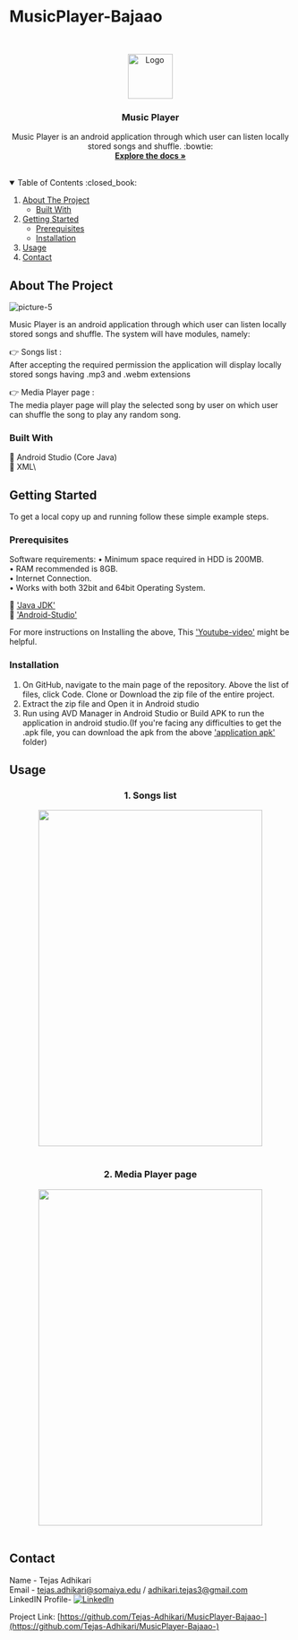 # MusicPlayer-Bajaao

<!-- PROJECT LOGO -->
<br />
<p align="center">
    <img src="images/logo.png" alt="Logo" width="80" height="80">
  </a>

  <h3 align="center">Music Player</h3>

  <p align="center">
    Music Player is an android application through which user can listen locally stored songs and shuffle. :bowtie:
    <br />
    <a href="https://developer.android.com/reference/android/media/MediaPlayer?authuser=1"><strong>Explore the docs »</strong></a>
    <br />
    <br />
  </p>
</p>

<!-- TABLE OF CONTENTS -->
<details open="open">
  <summary>Table of Contents :closed_book:</summary>
  <ol>
    <li>
      <a href="#about-the-project">About The Project</a>
      <ul>
        <li><a href="#built-with">Built With</a></li>
      </ul>
    </li>
    <li>
      <a href="#getting-started">Getting Started</a>
      <ul>
        <li><a href="#prerequisites">Prerequisites</a></li>
        <li><a href="#installation">Installation</a></li>
      </ul>
    </li>
    <li><a href="#usage">Usage</a></li>
    <li><a href="#contact">Contact</a></li>
  </ol>
</details>

<!-- ABOUT THE PROJECT -->

## About The Project

![picture-5](https://user-images.githubusercontent.com/80888228/113479944-646d3b80-94af-11eb-99cd-2ad0a3257176.PNG)

Music Player is an android application through which user can listen locally stored songs and shuffle. The system will have modules, namely:

:point_right: Songs list :\
After accepting the required permission the application will display locally stored songs having .mp3 and .webm extensions

:point_right: Media Player page :\
The media player page will play the selected song by user on which user can shuffle the song to play any random song.



### Built With

:red_circle: Android Studio (Core Java)\
:red_circle: XML\

<!-- GETTING STARTED -->

## Getting Started

To get a local copy up and running follow these simple example steps.

### Prerequisites

Software requirements:
• Minimum space required in HDD is 200MB.\
• RAM recommended is 8GB.\
• Internet Connection.\
• Works with both 32bit and 64bit Operating System.

:large_blue_diamond: ['Java JDK'](https://www.oracle.com/in/java/technologies/javase-downloads.html)\
:large_blue_diamond: ['Android-Studio'](https://developer.android.com/studio)

For more instructions on Installing the above, This ['Youtube-video'](https://www.youtube.com/watch?v=0zx_eFyHRU0&ab_channel=ProgrammingKnowledge) might be helpful.

### Installation

1. On GitHub, navigate to the main page of the repository. Above the list of files, click Code. Clone or Download the zip file of the entire project.
2. Extract the zip file and Open it in Android studio
3. Run using AVD Manager in Android Studio or Build APK to run the application in android studio.(If you're facing any difficulties to get the .apk file, you can download the apk from the above ['application apk'](https://github.com/Tejas-Adhikari/Text-Recognition/tree/main/application%20apk) folder)

<!-- USAGE EXAMPLES -->

## Usage

<h3 align="center">1. Songs list</h3>
    <p align="center"><img src="https://user-images.githubusercontent.com/80888228/113479954-6df6a380-94af-11eb-9500-83061b98b9b7.png" width="400" height="600" align="center">    <br /><br /></p>
<h3 align="center">2. Media Player page</h3>
     <p align="center"><img src="https://user-images.githubusercontent.com/80888228/113479955-6e8f3a00-94af-11eb-991f-963914b1006f.png" width="400" height="600">    <br /><br /></h3>

<!-- CONTACT -->
## Contact

Name - Tejas Adhikari\
Email - tejas.adhikari@somaiya.edu / adhikari.tejas3@gmail.com\
LinkedIN Profile- [![LinkedIn][linkedin-shield]][linkedin-url]

Project Link: [https://github.com/Tejas-Adhikari/MusicPlayer-Bajaao-](https://github.com/Tejas-Adhikari/MusicPlayer-Bajaao-)

[linkedin-shield]: https://img.shields.io/badge/-LinkedIn-black.svg?style=for-the-badge&logo=linkedin&colorB=555
[linkedin-url]: https://www.linkedin.com/in/tejas-adhikari-4ba530168/
